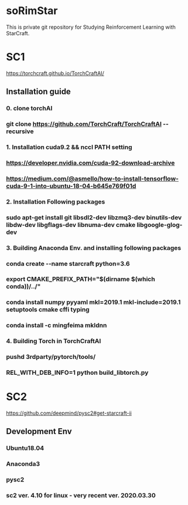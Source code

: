 # soRimStar
This is private git repository for Studying Reinforcement Learning with StarCraft.

# SC1

https://torchcraft.github.io/TorchCraftAI/

## Installation guide

### 0. clone torchAI
### git clone https://github.com/TorchCraft/TorchCraftAI --recursive


### 1. Installation cuda9.2 && nccl PATH setting
### https://developer.nvidia.com/cuda-92-download-archive
### https://medium.com/@asmello/how-to-install-tensorflow-cuda-9-1-into-ubuntu-18-04-b645e769f01d

### 2. Installation Following packages
### sudo apt-get install git libsdl2-dev libzmq3-dev binutils-dev libdw-dev libgflags-dev libnuma-dev cmake libgoogle-glog-dev

### 3. Building Anaconda Env. and installing following packages
### conda create --name starcraft python=3.6
### export CMAKE_PREFIX_PATH="$(dirname $(which conda))/../"
### conda install numpy pyyaml mkl=2019.1 mkl-include=2019.1 setuptools cmake cffi typing
### conda install -c mingfeima mkldnn

### 4. Building Torch in TorchCraftAI
### pushd 3rdparty/pytorch/tools/
### REL_WITH_DEB_INFO=1 python build_libtorch.py




# SC2

https://github.com/deepmind/pysc2#get-starcraft-ii

## Development Env

### Ubuntu18.04
### Anaconda3
### pysc2
### sc2 ver. 4.10 for linux - very recent ver. 2020.03.30 


